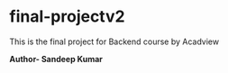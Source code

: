 # final-projectv2

This is the final project for Backend course by Acadview

**Author- Sandeep Kumar**
